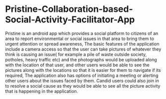 # Pristine-Collaboration-based-Social-Activity-Facilitator-App
Pristine is an android app which provides a social platform to citizens of an area to report environmental or social issues in that area to bring them to urgent attention or spread awareness, The basic features of the application include a camera access so that the user can take pictures of whatever they think is causing an issue( for example a pile of waste outside society, potholes, heavy traffic etc) and the photographs would be uploaded along with the location of that user, and other users would be able to see the pictures along with the locations so that it is easier for them to navigate if its required, The application also has options of initiating a meeting or alerting other users about the issues faced by them. Candid users could also join in to resolve a social cause as they would be able to see all the picture activity that is happening in the application.

